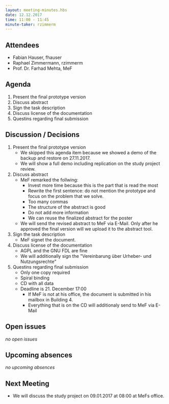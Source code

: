 ```yaml
---
layout: meeting-minutes.hbs
date: 12.12.2017
time: 11:00 - 11:45
minute-taker: rzimmerm
---
```


## Attendees

- Fabian Hauser, fhauser
- Raphael Zimmermann, rzimmerm
- Prof. Dr. Farhad Mehta, MeF

## Agenda

1. Present the final prototype version
2. Discuss abstract
3. Sign the task description
4. Discuss license of the documentation
5. Questins regarding final submission

## Discussion / Decisions

1. Present the final prototype version
    - We skipped this agenda item because we showed a demo of the backup and restore on 27.11.2017.
    - We will show a full demo including replication on the study project review.
2. Discuss abstract
    - MeF remarked the follwing:
      - Invest more time because this is the part that is read the most
      - Rewrite the first sentence: do not mention the prototype and focus on the problem that  we solve.
      - Too many commas
      - The structure of the abstract is good
      - Do not add more information
      - We can reuse the finalized abstract for the poster
    - We will send the revised abstract to MeF via E-Mail. Only after he approved the final version will we upload it to the abstract tool.
3. Sign the task description
    - MeF signet the document.
4. Discuss license of the documentation
    - AGPL and the GNU FDL are fine
    - We will additionally sign the "Vereinbarung über Urheber- und Nutzungsrechte"
5. Questins regarding final submission
    - Only one copy required
    - Spiral binding
    - CD with all data
    - Deadline is 21. December 17:00
      - If MeF is not at his office, the document is submitted in his mailbox in Building 4.
      - Everything that is on the CD will additionaly send to MeF via E-Mail

## Open issues

_no open issues_

## Upcoming absences

_no upcoming absences_

## Next Meeting

- We will discuss the study project on 09.01.2017 at 08:00 at MeFs office.